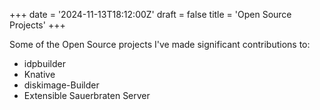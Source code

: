 +++
date = '2024-11-13T18:12:00Z'
draft = false
title = 'Open Source Projects'
+++

Some of the Open Source projects I've made significant contributions to:

* idpbuilder
* Knative
* diskimage-Builder
* Extensible Sauerbraten Server
